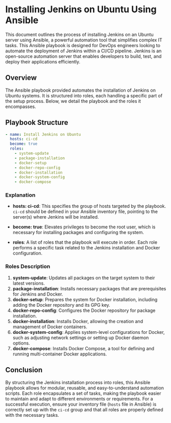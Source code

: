 # Installing Jenkins on Ubuntu Using Ansible

This document outlines the process of installing Jenkins on an Ubuntu server using Ansible, a powerful automation tool that simplifies complex IT tasks. This Ansible playbook is designed for DevOps engineers looking to automate the deployment of Jenkins within a CI/CD pipeline. Jenkins is an open-source automation server that enables developers to build, test, and deploy their applications efficiently.

## Overview

The Ansible playbook provided automates the installation of Jenkins on Ubuntu systems. It is structured into roles, each handling a specific part of the setup process. Below, we detail the playbook and the roles it encompasses.

## Playbook Structure

```yaml
- name: Install Jenkins on Ubuntu
  hosts: ci-cd
  become: true
  roles:
    - system-update
    - package-installation
    - docker-setup
    - docker-repo-config
    - docker-installation
    - docker-system-config
    - docker-compose
```

### Explanation

- **hosts: ci-cd**: This specifies the group of hosts targeted by the playbook. `ci-cd` should be defined in your Ansible inventory file, pointing to the server(s) where Jenkins will be installed.

- **become: true**: Elevates privileges to become the root user, which is necessary for installing packages and configuring the system.

- **roles**: A list of roles that the playbook will execute in order. Each role performs a specific task related to the Jenkins installation and Docker configuration.

### Roles Description

1. **system-update**: Updates all packages on the target system to their latest versions.
2. **package-installation**: Installs necessary packages that are prerequisites for Jenkins and Docker.
3. **docker-setup**: Prepares the system for Docker installation, including adding the Docker repository and its GPG key.
4. **docker-repo-config**: Configures the Docker repository for package installation.
5. **docker-installation**: Installs Docker, allowing the creation and management of Docker containers.
6. **docker-system-config**: Applies system-level configurations for Docker, such as adjusting network settings or setting up Docker daemon options.
7. **docker-compose**: Installs Docker Compose, a tool for defining and running multi-container Docker applications.


## Conclusion

By structuring the Jenkins installation process into roles, this Ansible playbook allows for modular, reusable, and easy-to-understand automation scripts. Each role encapsulates a set of tasks, making the playbook easier to maintain and adapt to different environments or requirements. For a successful execution, ensure your inventory file (`hosts` file in Ansible) is correctly set up with the `ci-cd` group and that all roles are properly defined with the necessary tasks.